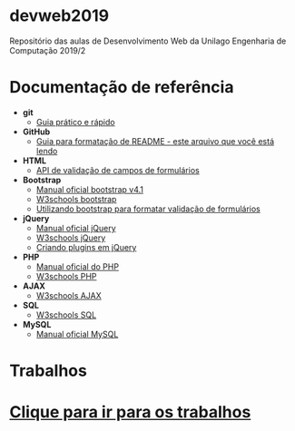 # devweb2019
Repositório das aulas de Desenvolvimento Web da Unilago Engenharia de Computação 2019/2

# Documentação de referência
- **git**
  - [Guia prático e rápido](https://rogerdudler.github.io/git-guide/index.pt_BR.html)
- **GitHub**
  - [Guia para formatação de README - este arquivo que você está lendo](https://help.github.com/en/articles/basic-writing-and-formatting-syntax)
- **HTML**
  - [API de validação de campos de formulários](https://html.spec.whatwg.org/multipage/form-control-infrastructure.html#the-constraint-validation-api)
- **Bootstrap** 
  - [Manual oficial bootstrap v4.1](https://getbootstrap.com/docs/4.1/getting-started/introduction/)
  - [W3schools bootstrap](https://www.w3schools.com/bootstrap/)
  - [Utilizando bootstrap para formatar validação de formulários](https://getbootstrap.com/docs/4.1/components/forms/#validation)
- **jQuery**
  - [Manual oficial jQuery](https://api.jquery.com/)
  - [W3schools jQuery](https://www.w3schools.com/jquery/)
  - [Criando plugins em jQuery](https://www.codigofonte.com.br/artigos/aprenda-a-criar-seu-proprio-plugin-no-jquery)
- **PHP** 
  - [Manual oficial do PHP](https://www.php.net/manual/pt_BR/getting-started.php)
  - [W3schools PHP](https://www.w3schools.com/php/)
- **AJAX**
  - [W3schools AJAX](https://www.w3schools.com/xml/ajax_intro.asp)
- **SQL**
  - [W3schools SQL](https://www.w3schools.com/sql/)
- **MySQL**
  - [Manual oficial MySQL](https://www.mysql.com/)

# Trabalhos
# [Clique para ir para os trabalhos](https://github.com/leoapsilva/devweb2019/blob/master/Laboratorio/README.md)

